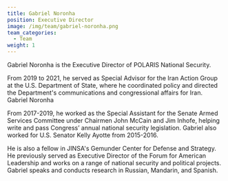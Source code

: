 ```yaml
---
title: Gabriel Noronha
position: Executive Director
image: /img/team/gabriel-noronha.png
team_categories:
  - Team
weight: 1
---
```

Gabriel Noronha is the Executive Director of POLARIS National Security. 

From 2019 to 2021, he served as Special Advisor for the Iran Action Group at the U.S. Department of State, where he coordinated policy and directed the Department's communications and congressional affairs for Iran. Gabriel Noronha

From 2017-2019, he worked as the Special Assistant for the Senate Armed Services Committee under Chairmen John McCain and Jim Inhofe, helping write and pass Congress’ annual national security legislation. Gabriel also worked for U.S. Senator Kelly Ayotte from 2015-2016. 

He is also a fellow in JINSA's Gemunder Center for Defense and Strategy. He previously served as Executive Director of the Forum for American Leadership and works on a range of national security and political projects. Gabriel speaks and conducts research in Russian, Mandarin, and Spanish.